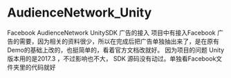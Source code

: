# AudienceNetwork_Unity
Facebook AudienceNetwork UnitySDK 广告的接入
项目中有接入Facebook 广告的需要，因为相关的资料很少，所以在完成后把广告单独抽出来了，是在原有Demo的基础上改的，也挺简单的，看着官方文档改就好。
因为项目的问题 Unity版本用的是2017.3 ，不过影响也不大， SDK 源码没有动过。单独看Facebook文件夹里的代码就好
